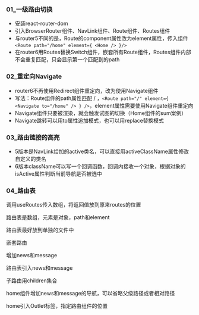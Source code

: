 ### 01_一级路由切换

- 安装react-router-dom
- 引入BrowserRouter组件、NavLink组件、Route组件、Routes组件
- 与router5不同的是，Route的component属性改为element属性，传入组件`<Route path="/home" element={ <Home /> }/>`
- 在router6用Routes替换Switch组件，嵌套所有Route组件，Routes组件内部不会重复匹配，只会显示第一个匹配到的path

### 02_重定向Navigate

- router6不再使用Redirect组件重定向，改为使用Navigate组件
- 写法：Route组件的path属性匹配 / ，`<Route path="/" element={ <Navigate to="/home" /> } />`，element属性需要使用Navigate组件重定向
- Navigate组件只要被渲染，就会触发试图的切换（Home组件的sum案例）
- Navigate跳转可以用to属性追加模式，也可以用replace替换模式

### 03_路由链接的高亮

- 5版本是NavLink给加的active类名，可以直接用activeClassName属性修改自定义的类名
- 6版本className可以写一个回调函数，回调内接收一个对象，根据对象的isActive属性判断当前导航是否被选中

### 04_路由表

调用useRoutes传入数组，将返回值放到原来routes的位置

路由表是数组，元素是对象，path和element

路由表最好放到单独的文件中



嵌套路由

增加news和message

路由表引入news和message

子路由用children集合

home组件增加news和message的导航，可以省略父级路径或者相对路径

home引入Outlet标签，指定路由组件的位置

